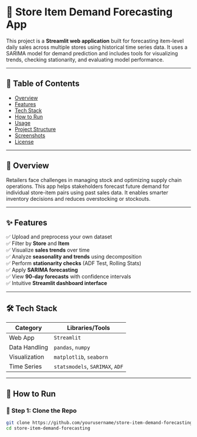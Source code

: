 # 🛒 Store Item Demand Forecasting App

This project is a **Streamlit web application** built for forecasting item-level daily sales across multiple stores using historical time series data. It uses a SARIMA model for demand prediction and includes tools for visualizing trends, checking stationarity, and evaluating model performance.

---

## 📌 Table of Contents
- [Overview](#overview)
- [Features](#features)
- [Tech Stack](#tech-stack)
- [How to Run](#how-to-run)
- [Usage](#usage)
- [Project Structure](#project-structure)
- [Screenshots](#screenshots)
- [License](#license)

---

## 📖 Overview

Retailers face challenges in managing stock and optimizing supply chain operations. This app helps stakeholders forecast future demand for individual store-item pairs using past sales data. It enables smarter inventory decisions and reduces overstocking or stockouts.

---

## ✨ Features

✅ Upload and preprocess your own dataset  
✅ Filter by **Store** and **Item**  
✅ Visualize **sales trends** over time  
✅ Analyze **seasonality and trends** using decomposition  
✅ Perform **stationarity checks** (ADF Test, Rolling Stats)  
✅ Apply **SARIMA forecasting**  
✅ View **90-day forecasts** with confidence intervals  
✅ Intuitive **Streamlit dashboard interface**

---

## 🛠 Tech Stack

| Category        | Libraries/Tools                  |
|----------------|----------------------------------|
| Web App        | `Streamlit`                      |
| Data Handling  | `pandas`, `numpy`                |
| Visualization  | `matplotlib`, `seaborn`          |
| Time Series    | `statsmodels`, `SARIMAX`, `ADF`  |

---

## 🚀 How to Run

### 🧩 Step 1: Clone the Repo
```bash
git clone https://github.com/yourusername/store-item-demand-forecasting.git
cd store-item-demand-forecasting
